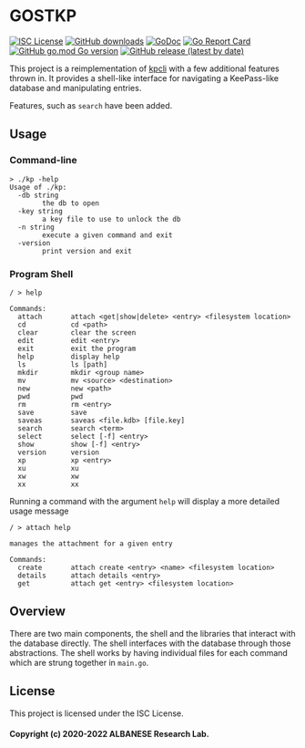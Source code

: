 # GOSTKP
[![ISC License](http://img.shields.io/badge/license-ISC-blue.svg)](https://github.com/pedroalbanese/gostkp/blob/master/LICENSE.md) 
[![GitHub downloads](https://img.shields.io/github/downloads/pedroalbanese/gostkp/total.svg?logo=github&logoColor=white)](https://github.com/pedroalbanese/gostkp/releases)
[![GoDoc](https://godoc.org/github.com/pedroalbanese/gostkp?status.png)](http://godoc.org/github.com/pedroalbanese/gostkp)
[![Go Report Card](https://goreportcard.com/badge/github.com/pedroalbanese/gostkp)](https://goreportcard.com/report/github.com/pedroalbanese/gostkp)
[![GitHub go.mod Go version](https://img.shields.io/github/go-mod/go-version/pedroalbanese/gostkp)](https://golang.org)
[![GitHub release (latest by date)](https://img.shields.io/github/v/release/pedroalbanese/gostkp)](https://github.com/pedroalbanese/gostkp/releases)

This project is a reimplementation of [kpcli](http://kpcli.sourceforge.net/) with a few additional features thrown in. It provides a shell-like interface for navigating a KeePass-like database and manipulating entries. 

Features, such as `search` have been added.

## Usage

### Command-line
```
> ./kp -help
Usage of ./kp:
  -db string
        the db to open
  -key string
        a key file to use to unlock the db
  -n string
        execute a given command and exit
  -version
        print version and exit
```

### Program Shell
```
/ > help

Commands:
  attach       attach <get|show|delete> <entry> <filesystem location>
  cd           cd <path>
  clear        clear the screen
  edit         edit <entry>
  exit         exit the program
  help         display help
  ls           ls [path]
  mkdir        mkdir <group name>
  mv           mv <source> <destination>
  new          new <path>
  pwd          pwd
  rm           rm <entry>
  save         save
  saveas       saveas <file.kdb> [file.key]
  search       search <term>
  select       select [-f] <entry>
  show         show [-f] <entry>
  version      version
  xp           xp <entry>
  xu           xu
  xw           xw
  xx           xx
```
Running a command with the argument `help` will display a more detailed usage message
```
/ > attach help

manages the attachment for a given entry

Commands:
  create       attach create <entry> <name> <filesystem location>
  details      attach details <entry>
  get          attach get <entry> <filesystem location>
```

## Overview
There are two main components, the shell and the libraries that interact with the database directly.  The shell interfaces with the database through those abstractions.  The shell works by having individual files for each command which are strung together in `main.go`.

## License

This project is licensed under the ISC License.
#### Copyright (c) 2020-2022 ALBANESE Research Lab.
